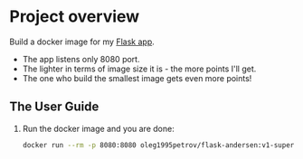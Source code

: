 # Project overview

Build a docker image for my [Flask app](https://oleg1995petrov/flask-app-for-devops-course).
  * The app listens only 8080 port.
  * The lighter in terms of image size it is - the more points I'll  get.
  * The one who build the smallest image gets even more points!

## The User Guide

1. Run the docker image and you are done:

    ```bash
    docker run --rm -p 8080:8080 oleg1995petrov/flask-andersen:v1-superslim

    ```
